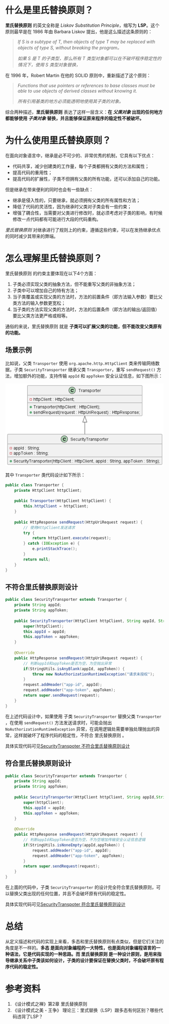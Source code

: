# 什么是里氏替换原则？

**里氏替换原则** 的英文全称是 *Liskov Substitution Principle*，缩写为 **LSP**。这个原则最早是在 1986 年由 Barbara Liskov 提出，他是这么描述这条原则的：

> *If S is a subtype of T, then objects of type T may be replaced with objects of type S, without breaking the program。*
>
> *如果 S 是 T 的子类型，那么所有 T 类型对象都可以在不破坏程序稳定性的情况下，使用 S 类型对象替换，*

在 1996 年，Robert Martin 在他的 SOLID 原则中，重新描述了这个原则：

> *Functions that use pointers or references to base classes must be able to use objects of derived classes without knowing it.*
>
> *所有引用基类的地方必须能透明地使用其子类的对象。*

综合两种描述，**里氏替换原则** 表达了这样一层含义：**在 *父类对象* 出现的任何地方都能够使用 *子类对象* 替换，并且能够保证原来程序的稳定性不被破坏。**

# 为什么使用里氏替换原则？

在面向对象语言中，继承是必不可少的、非常优秀的机制，它具有以下优点：

- 代码共享，减少创建类的工作量，每个子类都拥有父类的方法和属性；
- 提高代码的重用性；
- 提高代码的扩展性，子类不但拥有父类的所有功能，还可以添加自己的功能。

但是继承在带来便利的同时也会有一些缺点：

- 继承是侵入性的，只要继承，就必须拥有父类的所有属性和方法；
- 降低了代码的灵活性，因为继承时父类对子类会有一些约束；
- 增强了耦合性，当需要对父类进行修改时，就必须考虑对子类的影响，有时候修改一点代码都有可能进行大段的代码重构。

*里氏替换原则* 对继承进行了规则上的约束，遵循这些约束，可以在发扬继承优点的同时减少其带来的弊端。

# 怎么理解里氏替换原则？

里氏替换原则 的约束主要体现在以下4个方面：

1. 子类必须实现父类的抽象方法，但不能重写父类的非抽象方法；
2. 子类中可以增加自己的特有方法；
3. 当子类覆盖或实现父类的方法时，方法的前置条件（即方法输入参数）要比父类方法的输入参数更宽松；
4. 当子类的方法实现父类的方法时，方法的后置条件（即方法的输出/返回值）要比父类方法更严格或相等。

通俗的来说，里氏替换原则 就是 **子类可以扩展父类的功能，但不能改变父类原有的功能。**

## 场景示例

比如说，父类 `Transporter` 使用 `org.apache.http.HttpClient` 类来传输网络数据，子类 `SecurityTransporter` 继承父类 `Transporter`，重写 `sendRequest()` 方法，增加额外的功能，支持传输 `appId` 和 `appToken` 安全认证信息，如下图所示：

![TransporterLSP](../../resources/principles/uml/TransporterLSP.png)

其中 `Transporter` 类代码设计如下所示：

```java
public class Transporter {
    private HttpClient httpClient;

    public Transporter(HttpClient httpClient) {
        this.httpClient = httpClient;
    }

    public HttpResponse sendRequest(HttpUriRequest request) {
        // 使用HttpClient发送请求
        try {
            return httpClient.execute(request);
        } catch (IOException e) {
            e.printStackTrace();
        }
        return null;
    }
}
```

## 不符合里氏替换原则设计

```java
public class SecurityTransporter extends Transporter {
    private String appId;
    private String appToken;

    public SecurityTransporter(HttpClient httpClient, String appId, String appToken) {
        super(httpClient);
        this.appId = appId;
        this.appToken = appToken;
    }

    @Override
    public HttpResponse sendRequest(HttpUriRequest request) {
        // 判断appId和appToken是否为空，为空抛出异常
        if(StringUtils.isAnyBlank(appId, appToken)) {
            throw new NoAuthorizationRuntimeException("请求未授权");
        }
        request.addHeader("app-id", appId);
        request.addHeader("app-token", appToken);
        return super.sendRequest(request);
    }
}
```

在上述代码设计中，如果使用 子类 `SecurityTransporter` 替换父类 `Transporter` ，在使用 `sendRequest()` 方法发送请求时，可能会抛出 `NoAuthorizationRuntimeException` 异常，在调用逻辑处需要单独处理抛出的异常，这样就破坏了程序代码的稳定性，不符合 里氏替换原则 。

具体实现代码可见[SecurityTranspoter 不符合里氏替换原则设计](../../design-principle/solid-lsp/src/main/java/com/github/kokasumi/neg)

## 符合里氏替换原则设计 

```java
public class SecurityTransporter extends Transporter {
    private String appId;
    private String appToken;

    public SecurityTransporter(HttpClient httpClient, String appId,String appToken) {
        super(httpClient);
        this.appId = appId;
        this.appToken = appToken;
    }

    @Override
    public HttpResponse sendRequest(HttpUriRequest request) {
        // 判断appId和appToken是否为空，不为空增加传输安全认证信息逻辑
        if(StringUtils.isNoneEmpty(appId,appToken)) {
            request.addHeader("app-id", appId);
            request.addHeader("app-token", appToken);
        }
        return super.sendRequest(request);
    }
}
```

在上面的代码中，子类 `SecurityTransporter` 的设计完全符合里氏替换原则，可以替换父类出现的任何位置，并且不会破坏原有代码的稳定性。

具体实现代码可见[SecurityTranspoter 符合里氏替换原则设计](../../design-principle/solid-lsp/src/main/java/com/github/kokasumi/pos)

# 总结

从定义描述和代码的实现上来看，多态和里氏替换原则有点类似，但是它们关注的角度是不一样的。**多态 是面向对象编程的一大特性，也是面向对象编程语言的一种语法，它是代码实现的一种思路。而 里氏替换原则 是一种设计原则，是用来指导继承关系中子类该如何设计，子类的设计要保证在替换父类时，不会破坏原有程序代码的稳定性。**

# 参考资料

1. 《设计模式之禅》第2章 里氏替换原则
2. 《设计模式之美 - 王争》 理论三：里式替换（LSP）跟多态有何区别？哪些代码违背了LSP？
